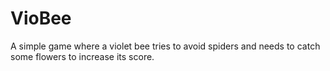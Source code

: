 # VioBee
A simple game where a violet bee tries to avoid spiders and needs to catch some flowers to increase its score.
